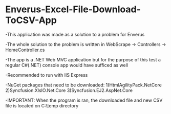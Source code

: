# Enverus-Excel-File-Download-ToCSV-App
-This application was made as a solution to a problem for Enverus 

-The whole solution to the problem is written in WebScrape -> Controllers -> HomeController.cs 

-The app is a .NET Web MVC application but for the purpose of this test a regular C#(.NET) console app would have sufficed as well

-Recommended to run with IIS Express

-NuGet packages that need to be downloaded:
  1)HtmlAgilityPack.NetCore
  2)Syncfusion.XlsIO.Net.Core
  3)Syncfusion.EJ2.AspNet.Core
  
 -IMPORTANT: When the program is ran, the downloaded file and new CSV file is located on C:\temp directory 
